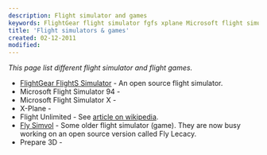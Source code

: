 ```yaml
---
description: Flight simulator and games
keywords: FlightGear flight simulator fgfs xplane Microsoft flight simulator
title: 'Flight simulators & games'
created: 02-12-2011
modified: 
---
```


*This page list different flight simulator and flight games.*

- [FlightGear FlightS Simulator](http://www.flightgear.org) - An open source flight simulator.
- Microsoft Flight Simulator 94 -
- Microsoft Flight Simulator X -
- X-Plane -
- Flight Unlimited - See [article on wikipedia](http://en.wikipedia.org/wiki/Flight_Unlimited).
- [Fly Simvol](http://fly.simvol.org) - Some older flight simulator (game). They are now busy working on an open source version called Fly Lecacy.
- Prepare 3D -
